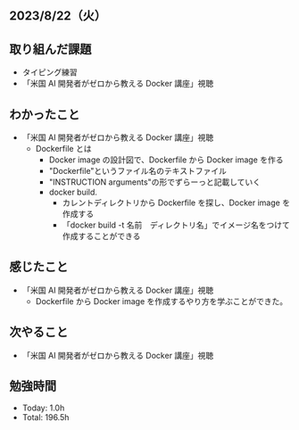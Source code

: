 ## 2023/8/22（火）

## 取り組んだ課題

- タイピング練習
- 「米国 AI 開発者がゼロから教える Docker 講座」視聴

## わかったこと

- 「米国 AI 開発者がゼロから教える Docker 講座」視聴
  - Dockerfile とは
    - Docker image の設計図で、Dockerfile から Docker image を作る
    - "Dockerfile"というファイル名のテキストファイル
    - "INSTRUCTION arguments"の形でずらーっと記載していく
    - docker build.
      - カレントディレクトリから Dockerfile を探し、Docker image を作成する
      - 「docker build -t 名前　ディレクトリ名」でイメージ名をつけて作成することができる

## 感じたこと

- 「米国 AI 開発者がゼロから教える Docker 講座」視聴
  - Dockerfile から Docker image を作成するやり方を学ぶことができた。

## 次やること

- 「米国 AI 開発者がゼロから教える Docker 講座」視聴

## 勉強時間

- Today: 1.0h
- Total: 196.5h
